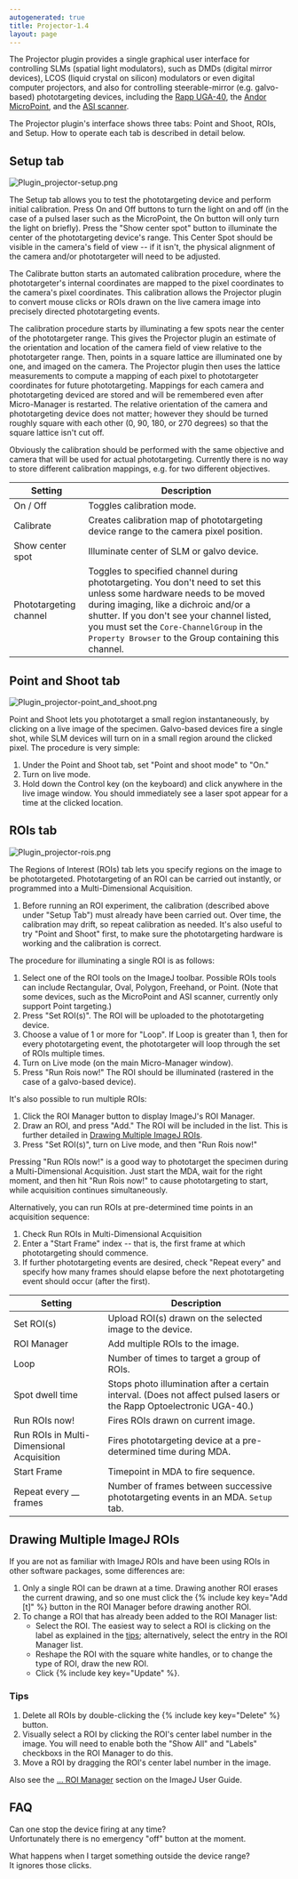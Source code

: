 ```yaml
---
autogenerated: true
title: Projector-1.4
layout: page
---
```


The Projector plugin provides a single graphical user interface for
controlling SLMs (spatial light modulators), such as DMDs (digital
mirror devices), LCOS (liquid crystal on silicon) modulators or even
digital computer projectors, and also for controlling steerable-mirror
(e.g. galvo-based) phototargeting devices, including the [Rapp
UGA-40](Rapp "wikilink"), the [Andor MicroPoint](MicroPoint "wikilink"),
and the [ASI scanner](ASITiger "wikilink").

The Projector plugin's interface shows three tabs: Point and Shoot,
ROIs, and Setup. How to operate each tab is described in detail below.

## Setup tab

![](media/Plugin_projector-setup.png "Plugin_projector-setup.png")

The Setup tab allows you to test the phototargeting device and perform
initial calibration. Press On and Off buttons to turn the light on and
off (in the case of a pulsed laser such as the MicroPoint, the On button
will only turn the light on briefly). Press the "Show center spot"
button to illuminate the center of the phototargeting device's range.
This Center Spot should be visible in the camera's field of view -- if
it isn't, the physical alignment of the camera and/or phototargeter will
need to be adjusted.

The Calibrate button starts an automated calibration procedure, where
the phototargeter's internal coordinates are mapped to the pixel
coordinates to the camera's pixel coordinates. This calibration allows
the Projector plugin to convert mouse clicks or ROIs drawn on the live
camera image into precisely directed phototargeting events.

The calibration procedure starts by illuminating a few spots near the
center of the phototargeter range. This gives the Projector plugin an
estimate of the orientation and location of the camera field of view
relative to the phototargeter range. Then, points in a square lattice
are illuminated one by one, and imaged on the camera. The Projector
plugin then uses the lattice measurements to compute a mapping of each
pixel to phototargeter coordinates for future phototargeting. Mappings
for each camera and phototargeting deviced are stored and will be
remembered even after Micro-Manager is restarted. The relative
orientation of the camera and phototargeting device does not matter;
however they should be turned roughly square with each other (0, 90,
180, or 270 degrees) so that the square lattice isn't cut off.

Obviously the calibration should be performed with the same objective
and camera that will be used for actual phototargeting. Currently there
is no way to store different calibration mappings, e.g. for two
different objectives.

| Setting                | Description                                                                                                                                                                                                                                                                                                        |
|------------------------|--------------------------------------------------------------------------------------------------------------------------------------------------------------------------------------------------------------------------------------------------------------------------------------------------------------------|
| On / Off               | Toggles calibration mode.                                                                                                                                                                                                                                                                                          |
| Calibrate              | Creates calibration map of phototargeting device range to the camera pixel position.                                                                                                                                                                                                                               |
| Show center spot       | Illuminate center of SLM or galvo device.                                                                                                                                                                                                                                                                          |
| Phototargeting channel | Toggles to specified channel during phototargeting. You don't need to set this unless some hardware needs to be moved during imaging, like a dichroic and/or a shutter. If you don't see your channel listed, you must set the `Core-ChannelGroup` in the `Property Browser` to the Group containing this channel. |

## Point and Shoot tab

![](media/Plugin_projector-point_and_shoot.png "Plugin_projector-point_and_shoot.png")

Point and Shoot lets you phototarget a small region instantaneously, by
clicking on a live image of the specimen. Galvo-based devices fire a
single shot, while SLM devices will turn on in a small region around the
clicked pixel. The procedure is very simple:

1.  Under the Point and Shoot tab, set "Point and shoot mode" to "On."
2.  Turn on live mode.
3.  Hold down the Control key (on the keyboard) and click anywhere in
    the live image window. You should immediately see a laser spot
    appear for a time at the clicked location.

## ROIs tab

![](media/Plugin_projector-rois.png "Plugin_projector-rois.png")

The Regions of Interest (ROIs) tab lets you specify regions on the image
to be phototargeted. Phototargeting of an ROI can be carried out
instantly, or programmed into a Multi-Dimensional Acquisition.

1.  Before running an ROI experiment, the calibration (described above
    under "Setup Tab") must already have been carried out. Over time,
    the calibration may drift, so repeat calibration as needed. It's
    also useful to try "Point and Shoot" first, to make sure the
    phototargeting hardware is working and the calibration is correct.

The procedure for illuminating a single ROI is as follows:

1.  Select one of the ROI tools on the ImageJ toolbar. Possible ROIs
    tools can include Rectangular, Oval, Polygon, Freehand, or Point.
    (Note that some devices, such as the MicroPoint and ASI scanner,
    currently only support Point targeting.)
2.  Press "Set ROI(s)". The ROI will be uploaded to the phototargeting
    device.
3.  Choose a value of 1 or more for "Loop". If Loop is greater than 1,
    then for every phototargeting event, the phototargeter will loop
    through the set of ROIs multiple times.
4.  Turn on Live mode (on the main Micro-Manager window).
5.  Press "Run Rois now!" The ROI should be illuminated (rastered in the
    case of a galvo-based device).

It's also possible to run multiple ROIs:

1.  Click the ROI Manager button to display ImageJ's ROI Manager.
2.  Draw an ROI, and press "Add." The ROI will be included in the list.
    This is further detailed in [Drawing Multiple ImageJ
    ROIs](#drawing-multiple-imagej-rois "wikilink").
3.  Press "Set ROI(s)", turn on Live mode, and then "Run Rois now!"

Pressing "Run ROIs now!" is a good way to phototarget the specimen
during a Multi-Dimensional Acquisition. Just start the MDA, wait for the
right moment, and then hit "Run Rois now!" to cause phototargeting to
start, while acquisition continues simultaneously.

Alternatively, you can run ROIs at pre-determined time points in an
acquisition sequence:

1.  Check Run ROIs in Multi-Dimensional Acquisition
2.  Enter a "Start Frame" index -- that is, the first frame at which
    phototargeting should commence.
3.  If further phototargeting events are desired, check "Repeat every"
    and specify how many frames should elapse before the next
    phototargeting event should occur (after the first).

| Setting                                   | Description                                                                                                           |
|-------------------------------------------|-----------------------------------------------------------------------------------------------------------------------|
| Set ROI(s)                                | Upload ROI(s) drawn on the selected image to the device.                                                              |
| ROI Manager                               | Add multiple ROIs to the image.                                                                                       |
| Loop                                      | Number of times to target a group of ROIs.                                                                            |
| Spot dwell time                           | Stops photo illumination after a certain interval. (Does not affect pulsed lasers or the Rapp Optoelectronic UGA-40.) |
| Run ROIs now!                             | Fires ROIs drawn on current image.                                                                                    |
| Run ROIs in Multi-Dimensional Acquisition | Fires phototargeting device at a pre-determined time during MDA.                                                      |
| Start Frame                               | Timepoint in MDA to fire sequence.                                                                                    |
| Repeat every \_\_ frames                  | Number of frames between successive phototargeting events in an MDA. `Setup` tab.                                     |

## Drawing Multiple ImageJ ROIs

If you are not as familiar with ImageJ ROIs and have been using ROIs in
other software packages, some differences are:

1.  Only a single ROI can be drawn at a time. Drawing another ROI erases
    the current drawing, and so one must click the
    {% include key key="Add [t]" %} button in the ROI Manager before
    drawing another ROI.
2.  To change a ROI that has already been added to the ROI Manager list:
    -   Select the ROI. The easiest way to select a ROI is clicking on
        the label as explained in the [tips](#tips "wikilink");
        alternatively, select the entry in the ROI Manager list.
    -   Reshape the ROI with the square white handles, or to change the
        type of ROI, draw the new ROI.
    -   Click {% include key key="Update" %}.

### Tips

1.  Delete all ROIs by double-clicking the {% include key key="Delete" %}
    button.
2.  Visually select a ROI by clicking the ROI's center label number in
    the image. You will need to enable both the "Show All" and "Labels"
    checkboxs in the ROI Manager to do this.
3.  Move a ROI by dragging the ROI's center label number in the image.

Also see the
[...
ROI Manager](http://imagej.nih.gov/ij/docs/guide/146-30.html#sub:ROI-Manager) section on the ImageJ User Guide.

## FAQ

Can one stop the device firing at any time?  
Unfortunately there is no emergency "off" button at the moment.

<!-- -->

What happens when I target something outside the device range?  
It ignores those clicks.

